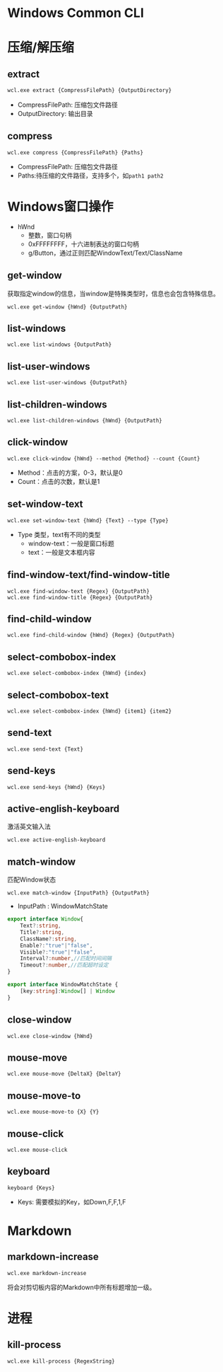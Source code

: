 ﻿# Windows Common CLI

# 压缩/解压缩

## extract

```bash
wcl.exe extract {CompressFilePath} {OutputDirectory}
```

- CompressFilePath: 压缩包文件路径
- OutputDirectory: 输出目录

## compress

```
wcl.exe compress {CompressFilePath} {Paths}
```

- CompressFilePath: 压缩包文件路径
- Paths:待压缩的文件路径，支持多个，如`path1 path2`

# Windows窗口操作

- hWnd
  - 整数，窗口句柄
  - 0xFFFFFFFF，十六进制表达的窗口句柄
  - g/Button，通过正则匹配WindowText/Text/ClassName

## get-window
获取指定window的信息，当window是特殊类型时，信息也会包含特殊信息。

```
wcl.exe get-window {hWnd} {OutputPath}
```

## list-windows

```
wcl.exe list-windows {OutputPath}
```

## list-user-windows

```
wcl.exe list-user-windows {OutputPath}
```

## list-children-windows

```
wcl.exe list-children-windows {hWnd} {OutputPath}
```

## click-window

```
wcl.exe click-window {hWnd} --method {Method} --count {Count}
```

- Method：点击的方案，0-3，默认是0
- Count：点击的次数，默认是1

## set-window-text

```
wcl.exe set-window-text {hWnd} {Text} --type {Type}
```

- Type 类型，text有不同的类型
  - window-text：一般是窗口标题
  - text：一般是文本框内容

## find-window-text/find-window-title

```
wcl.exe find-window-text {Regex} {OutputPath}
wcl.exe find-window-title {Regex} {OutputPath}
```

## find-child-window

```
wcl.exe find-child-window {hWnd} {Regex} {OutputPath}
```

## select-combobox-index

```
wcl.exe select-combobox-index {hWnd} {index}
```
## select-combobox-text

```
wcl.exe select-combobox-index {hWnd} {item1} {item2}
```

## send-text

```
wcl.exe send-text {Text}
```

## send-keys

```
wcl.exe send-keys {hWnd} {Keys}
```

## active-english-keyboard

激活英文输入法

```
wcl.exe active-english-keyboard
```

## match-window

匹配Window状态

```
wcl.exe match-window {InputPath} {OutputPath}
```

- InputPath : WindowMatchState

```ts
export interface Window{
	Text?:string,
    Title?:string,
    ClassName?:string,
    Enable?:"true"|"false",
    Visible?:"true"|"false",
    Interval?:number,//匹配时间间隔
    Timeout?:number,//匹配超时设定
}

export interface WindowMatchState {
    [key:string]:Window[] | Window
}
```

## close-window

```
wcl.exe close-window {hWnd}
```

## mouse-move

```
wcl.exe mouse-move {DeltaX} {DeltaY}
```

## mouse-move-to

```
wcl.exe mouse-move-to {X} {Y}
```

## mouse-click

```
wcl.exe mouse-click
```

## keyboard

```
keyboard {Keys}
```

- Keys: 需要模拟的Key，如Down,F,F,1,F 

# Markdown

## markdown-increase

```
wcl.exe markdown-increase
```

将会对剪切板内容的Markdown中所有标题增加一级。

# 进程

## kill-process

```
wcl.exe kill-process {RegexString}
```

